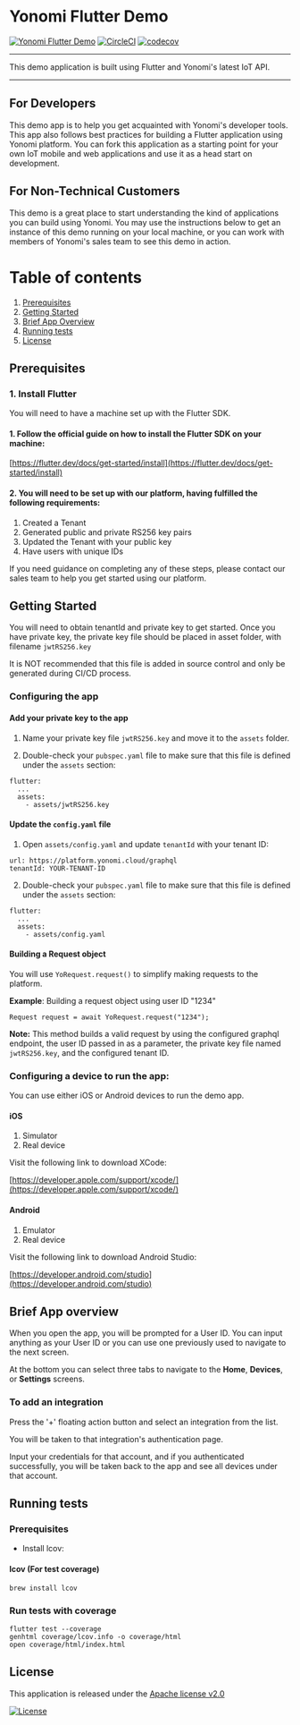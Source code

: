 # Yonomi Flutter Demo

[![Yonomi Flutter Demo][demo-shield]][yonomi]
[![CircleCI][circle-shield]][circle-pipeline]
[![codecov](https://codecov.io/gh/Yonomi/yonomi-flutter-demo/branch/main/graph/badge.svg?token=SI9QVPCIEQ)](https://codecov.io/gh/Yonomi/yonomi-flutter-demo)

---

This demo application is built using Flutter and Yonomi's latest IoT API.

---

## For Developers

This demo app is to help you get acquainted with Yonomi's developer tools. This app also follows best practices for building a Flutter application using Yonomi platform. You can fork this application as a starting point for your own IoT mobile and web applications and use it as a head start on development.

## For Non-Technical Customers

This demo is a great place to start understanding the kind of applications you can build using Yonomi. You may use the instructions below to get an instance of this demo running on your local machine, or you can work with members of Yonomi's sales team to see this demo in action.

# Table of contents

1. [Prerequisites](#prerequisites)
1. [Getting Started](#getting-started)
2. [Brief App Overview](#app-overview)
3. [Running tests](#run-tests)
4. [License](#license)

## Prerequisites<a name="prerequisites"></a>
### 1. Install Flutter

You will need to have a machine set up with the Flutter SDK.

#### 1. Follow the official guide on how to install the Flutter SDK on your machine:

[https://flutter.dev/docs/get-started/install](https://flutter.dev/docs/get-started/install)

#### 2. You will need to be set up with our platform, having fulfilled the following requirements:

1. Created a Tenant
2. Generated public and private RS256 key pairs
3. Updated the Tenant with your public key
4. Have users with unique IDs

If you need guidance on completing any of these steps, please contact our sales team to help you get started using our platform.

## Getting Started <a name="getting-started"></a>

You will need to obtain tenantId and private key to get started. Once you have private key, the private key file should be placed in asset folder, with filename `jwtRS256.key`

  It is NOT recommended that this file is added in source control and only be generated during CI/CD process.

### Configuring the app

#### Add your private key to the app
1. Name your private key file `jwtRS256.key` and move it to the `assets` folder.

2. Double-check your `pubspec.yaml` file to make sure that this file is defined under the `assets` section:

```
flutter:
  ...
  assets:
    - assets/jwtRS256.key
```

#### Update the `config.yaml` file
1. Open `assets/config.yaml` and update `tenantId` with your tenant ID:

```
url: https://platform.yonomi.cloud/graphql
tenantId: YOUR-TENANT-ID
```

2. Double-check your `pubspec.yaml` file to make sure that this file is defined under the `assets` section:

```
flutter:
  ...
  assets:
    - assets/config.yaml
```

#### Building a Request object

You will use `YoRequest.request()` to simplify making requests to the platform.

**Example**: Building a request object using user ID "1234"

```
Request request = await YoRequest.request("1234");
```

**Note:** This method builds a valid request by using the configured graphql endpoint, the user ID passed in as a parameter, the private key file named `jwtRS256.key`, and the configured tenant ID.

### Configuring a device to run the app:

You can use either iOS or Android devices to run the demo app.

#### iOS
1. Simulator
2. Real device

Visit the following link to download XCode:

[https://developer.apple.com/support/xcode/](https://developer.apple.com/support/xcode/)

#### Android
1. Emulator
2. Real device

Visit the following link to download Android Studio:

[https://developer.android.com/studio](https://developer.android.com/studio)

## Brief App overview <a name="app-overview"></a>

When you open the app, you will be prompted for a User ID.
You can input anything as your User ID or you can use one previously used to navigate to the next screen.

At the bottom you can select three tabs to navigate to the **Home**, **Devices**, or **Settings** screens.

### To add an integration
Press the '+' floating action button and select an integration from the list.

You will be taken to that integration's authentication page. 

Input your credentials for that account, and if you authenticated successfully, you will be taken back to the app and see all devices under that account.

## Running tests<a name="run-tests"></a>
### Prerequisites

* Install lcov:

#### lcov (For test coverage)
`brew install lcov`

### Run tests with coverage

```
flutter test --coverage
genhtml coverage/lcov.info -o coverage/html
open coverage/html/index.html
```

## License <a name="license"></a>
This application is released under the [Apache license v2.0](LICENSE)

[![License](https://img.shields.io/badge/License-Apache%202.0-blue.svg)](https://opensource.org/licenses/Apache-2.0)


[yonomi]: https://www.yonomi.co/
[demo-shield]: https://img.shields.io/badge/Yonomi-Flutter_Demo-lightgrey.svg?colorA=ffd500&colorB=5c5c5c
[circle-shield]: https://circleci.com/gh/Yonomi/yonomi-flutter-demo/tree/main.svg?style=shield&circle-token=a80bb5eb3849cd3201f9f8c612aceaa09a4ded09
[circle-pipeline]: https://app.circleci.com/pipelines/github/Yonomi/yonomi-flutter-demo

